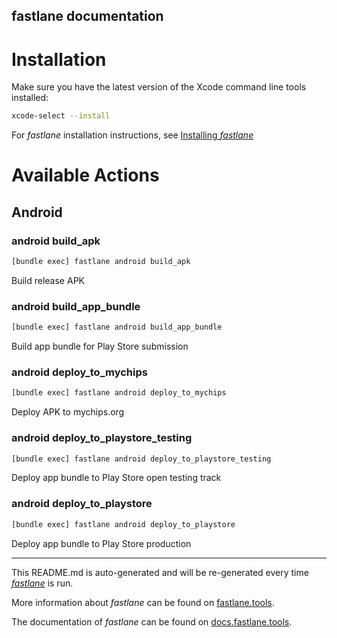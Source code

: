 fastlane documentation
----

# Installation

Make sure you have the latest version of the Xcode command line tools installed:

```sh
xcode-select --install
```

For _fastlane_ installation instructions, see [Installing _fastlane_](https://docs.fastlane.tools/#installing-fastlane)

# Available Actions

## Android

### android build_apk

```sh
[bundle exec] fastlane android build_apk
```

Build release APK

### android build_app_bundle

```sh
[bundle exec] fastlane android build_app_bundle
```

Build app bundle for Play Store submission

### android deploy_to_mychips

```sh
[bundle exec] fastlane android deploy_to_mychips
```

Deploy APK to mychips.org

### android deploy_to_playstore_testing

```sh
[bundle exec] fastlane android deploy_to_playstore_testing
```

Deploy app bundle to Play Store open testing track

### android deploy_to_playstore

```sh
[bundle exec] fastlane android deploy_to_playstore
```

Deploy app bundle to Play Store production

----

This README.md is auto-generated and will be re-generated every time [_fastlane_](https://fastlane.tools) is run.

More information about _fastlane_ can be found on [fastlane.tools](https://fastlane.tools).

The documentation of _fastlane_ can be found on [docs.fastlane.tools](https://docs.fastlane.tools).
